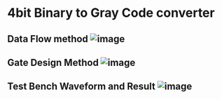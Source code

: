 #  4bit Binary to Gray Code converter
## Data Flow method  ![image](/images/data_flow_method.png)
## Gate Design Method ![image](/images/gateDesignMethod.png)
## Test Bench Waveform and Result ![image](/images/test_bench.png)
